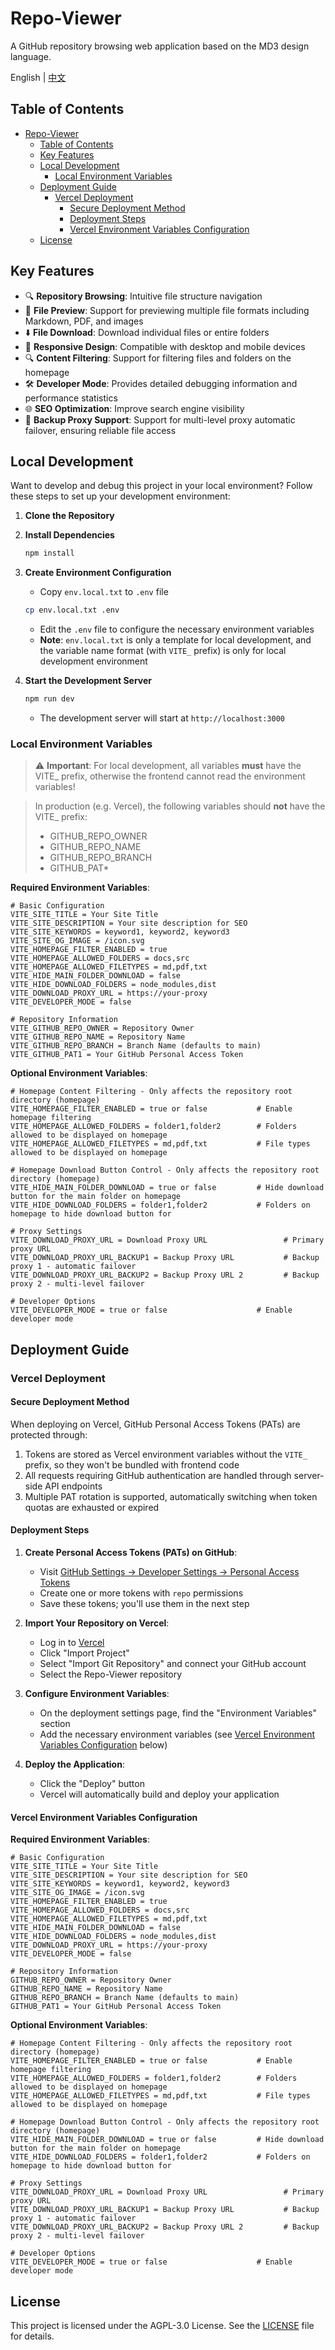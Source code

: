 # Repo-Viewer

A GitHub repository browsing web application based on the MD3 design language.

English | [中文](README_ZH.md)

## Table of Contents

- [Repo-Viewer](#repo-viewer)
  - [Table of Contents](#table-of-contents)
  - [Key Features](#key-features)
  - [Local Development](#local-development)
    - [Local Environment Variables](#local-environment-variables)
  - [Deployment Guide](#deployment-guide)
    - [Vercel Deployment](#vercel-deployment)
      - [Secure Deployment Method](#secure-deployment-method)
      - [Deployment Steps](#deployment-steps)
      - [Vercel Environment Variables Configuration](#vercel-environment-variables-configuration)
  - [License](#license)

## Key Features

- 🔍 **Repository Browsing**: Intuitive file structure navigation
- 📄 **File Preview**: Support for previewing multiple file formats including Markdown, PDF, and images
- ⬇️ **File Download**: Download individual files or entire folders
- 🔄 **Responsive Design**: Compatible with desktop and mobile devices
- 🔍 **Content Filtering**: Support for filtering files and folders on the homepage
- 🛠️ **Developer Mode**: Provides detailed debugging information and performance statistics
- 🌐 **SEO Optimization**: Improve search engine visibility
- 🔄 **Backup Proxy Support**: Support for multi-level proxy automatic failover, ensuring reliable file access

## Local Development

Want to develop and debug this project in your local environment? Follow these steps to set up your development environment:

1. **Clone the Repository**

2. **Install Dependencies**

   ```bash
   npm install
   ```

3. **Create Environment Configuration**
   - Copy `env.local.txt` to `.env` file

   ```bash
   cp env.local.txt .env
   ```

   - Edit the `.env` file to configure the necessary environment variables
   - **Note**: `env.local.txt` is only a template for local development, and the variable name format (with `VITE_` prefix) is only for local development environment

4. **Start the Development Server**

   ```bash
   npm run dev
   ```

   - The development server will start at `http://localhost:3000`

### Local Environment Variables

> ⚠️ **Important**: For local development, all variables **must** have the VITE_ prefix, otherwise the frontend cannot read the environment variables!  

> In production (e.g. Vercel), the following variables should **not** have the VITE_ prefix:
> - GITHUB_REPO_OWNER
> - GITHUB_REPO_NAME
> - GITHUB_REPO_BRANCH
> - GITHUB_PAT*

**Required Environment Variables**:

```
# Basic Configuration
VITE_SITE_TITLE = Your Site Title
VITE_SITE_DESCRIPTION = Your site description for SEO
VITE_SITE_KEYWORDS = keyword1, keyword2, keyword3
VITE_SITE_OG_IMAGE = /icon.svg
VITE_HOMEPAGE_FILTER_ENABLED = true
VITE_HOMEPAGE_ALLOWED_FOLDERS = docs,src
VITE_HOMEPAGE_ALLOWED_FILETYPES = md,pdf,txt
VITE_HIDE_MAIN_FOLDER_DOWNLOAD = false
VITE_HIDE_DOWNLOAD_FOLDERS = node_modules,dist
VITE_DOWNLOAD_PROXY_URL = https://your-proxy
VITE_DEVELOPER_MODE = false

# Repository Information
VITE_GITHUB_REPO_OWNER = Repository Owner
VITE_GITHUB_REPO_NAME = Repository Name
VITE_GITHUB_REPO_BRANCH = Branch Name (defaults to main)
VITE_GITHUB_PAT1 = Your GitHub Personal Access Token
```

**Optional Environment Variables**:

```
# Homepage Content Filtering - Only affects the repository root directory (homepage)
VITE_HOMEPAGE_FILTER_ENABLED = true or false           # Enable homepage filtering
VITE_HOMEPAGE_ALLOWED_FOLDERS = folder1,folder2        # Folders allowed to be displayed on homepage
VITE_HOMEPAGE_ALLOWED_FILETYPES = md,pdf,txt           # File types allowed to be displayed on homepage

# Homepage Download Button Control - Only affects the repository root directory (homepage)
VITE_HIDE_MAIN_FOLDER_DOWNLOAD = true or false         # Hide download button for the main folder on homepage
VITE_HIDE_DOWNLOAD_FOLDERS = folder1,folder2           # Folders on homepage to hide download button for

# Proxy Settings
VITE_DOWNLOAD_PROXY_URL = Download Proxy URL                 # Primary proxy URL
VITE_DOWNLOAD_PROXY_URL_BACKUP1 = Backup Proxy URL           # Backup proxy 1 - automatic failover
VITE_DOWNLOAD_PROXY_URL_BACKUP2 = Backup Proxy URL 2         # Backup proxy 2 - multi-level failover

# Developer Options
VITE_DEVELOPER_MODE = true or false                    # Enable developer mode
```

## Deployment Guide

### Vercel Deployment

#### Secure Deployment Method

When deploying on Vercel, GitHub Personal Access Tokens (PATs) are protected through:

1. Tokens are stored as Vercel environment variables without the `VITE_` prefix, so they won't be bundled with frontend code
2. All requests requiring GitHub authentication are handled through server-side API endpoints
3. Multiple PAT rotation is supported, automatically switching when token quotas are exhausted or expired

#### Deployment Steps

1. **Create Personal Access Tokens (PATs) on GitHub**:
   - Visit [GitHub Settings → Developer Settings → Personal Access Tokens](https://github.com/settings/tokens)
   - Create one or more tokens with `repo` permissions
   - Save these tokens; you'll use them in the next step

2. **Import Your Repository on Vercel**:
   - Log in to [Vercel](https://vercel.com)
   - Click "Import Project"
   - Select "Import Git Repository" and connect your GitHub account
   - Select the Repo-Viewer repository

3. **Configure Environment Variables**:
   - On the deployment settings page, find the "Environment Variables" section
   - Add the necessary environment variables (see [Vercel Environment Variables Configuration](#vercel-environment-variables-configuration) below)

4. **Deploy the Application**:
   - Click the "Deploy" button
   - Vercel will automatically build and deploy your application

#### Vercel Environment Variables Configuration

**Required Environment Variables**:

```
# Basic Configuration
VITE_SITE_TITLE = Your Site Title
VITE_SITE_DESCRIPTION = Your site description for SEO
VITE_SITE_KEYWORDS = keyword1, keyword2, keyword3
VITE_SITE_OG_IMAGE = /icon.svg
VITE_HOMEPAGE_FILTER_ENABLED = true
VITE_HOMEPAGE_ALLOWED_FOLDERS = docs,src
VITE_HOMEPAGE_ALLOWED_FILETYPES = md,pdf,txt
VITE_HIDE_MAIN_FOLDER_DOWNLOAD = false
VITE_HIDE_DOWNLOAD_FOLDERS = node_modules,dist
VITE_DOWNLOAD_PROXY_URL = https://your-proxy
VITE_DEVELOPER_MODE = false

# Repository Information
GITHUB_REPO_OWNER = Repository Owner
GITHUB_REPO_NAME = Repository Name
GITHUB_REPO_BRANCH = Branch Name (defaults to main)
GITHUB_PAT1 = Your GitHub Personal Access Token
```

**Optional Environment Variables**:

```
# Homepage Content Filtering - Only affects the repository root directory (homepage)
VITE_HOMEPAGE_FILTER_ENABLED = true or false           # Enable homepage filtering
VITE_HOMEPAGE_ALLOWED_FOLDERS = folder1,folder2        # Folders allowed to be displayed on homepage
VITE_HOMEPAGE_ALLOWED_FILETYPES = md,pdf,txt           # File types allowed to be displayed on homepage

# Homepage Download Button Control - Only affects the repository root directory (homepage)
VITE_HIDE_MAIN_FOLDER_DOWNLOAD = true or false         # Hide download button for the main folder on homepage
VITE_HIDE_DOWNLOAD_FOLDERS = folder1,folder2           # Folders on homepage to hide download button for

# Proxy Settings
VITE_DOWNLOAD_PROXY_URL = Download Proxy URL                 # Primary proxy URL
VITE_DOWNLOAD_PROXY_URL_BACKUP1 = Backup Proxy URL           # Backup proxy 1 - automatic failover
VITE_DOWNLOAD_PROXY_URL_BACKUP2 = Backup Proxy URL 2         # Backup proxy 2 - multi-level failover

# Developer Options
VITE_DEVELOPER_MODE = true or false                    # Enable developer mode
```

## License

This project is licensed under the AGPL-3.0 License. See the [LICENSE](LICENSE) file for details.
